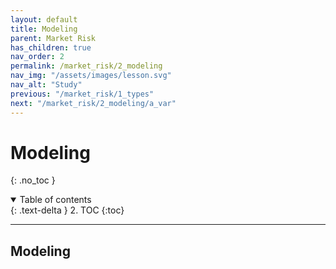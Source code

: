 ```yaml
---
layout: default
title: Modeling
parent: Market Risk
has_children: true
nav_order: 2
permalink: /market_risk/2_modeling
nav_img: "/assets/images/lesson.svg"
nav_alt: "Study"
previous: "/market_risk/1_types"
next: "/market_risk/2_modeling/a_var"
---
```


# Modeling

{: .no_toc }

<details open markdown="block">
  <summary>
    Table of contents
  </summary>
  {: .text-delta }
2. TOC
{:toc}
</details>

---

<div class="subtheory" markdown="1">

## Modeling



</div>
